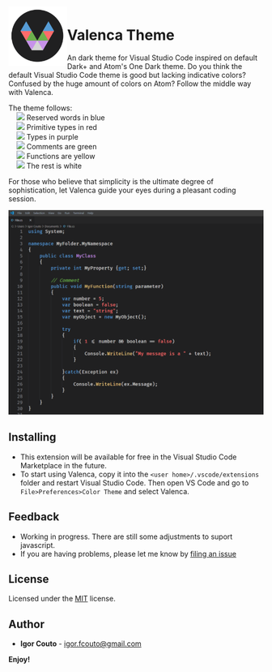  <img align="left" width="116" height="116" src="icon.png" />
 
 # Valenca Theme

An dark theme for Visual Studio Code inspired on default Dark+ and Atom's One Dark theme. Do you think the default Visual Studio Code theme is good but lacking indicative colors? Confused by the huge amount of colors on Atom? Follow the middle way with Valenca.

The theme follows:<br>
&nbsp;&nbsp;&nbsp;&nbsp;![](https://via.placeholder.com/15/569CD6/000000?text=+) Reserved words in blue<br>
&nbsp;&nbsp;&nbsp;&nbsp;![](https://via.placeholder.com/15/FF6B6B/000000?text=+) Primitive types in red<br>
&nbsp;&nbsp;&nbsp;&nbsp;![](https://via.placeholder.com/15/C792EA/000000?text=+) Types in purple<br>
&nbsp;&nbsp;&nbsp;&nbsp;![](https://via.placeholder.com/15/6CB04D/000000?text=+) Comments are green<br>
&nbsp;&nbsp;&nbsp;&nbsp;![](https://via.placeholder.com/15/E5C07B/000000?text=+) Functions are yellow<br>
&nbsp;&nbsp;&nbsp;&nbsp;![](https://via.placeholder.com/15/F5F5F5/000000?text=+) The rest is white<br>

For those who believe that simplicity is the ultimate degree of sophistication, let Valenca guide your eyes during a pleasant coding session.

![](preview.png)

## Installing
* This extension will be available for free in the Visual Studio Code Marketplace in the future.
* To start using Valenca, copy it into the `<user home>/.vscode/extensions` folder and restart Visual Studio Code. Then open VS Code and go to `File>Preferences>Color Theme` and select Valenca.

## Feedback

* Working in progress. There are still some adjustments to suport javascript.
* If you are having problems, please let me know by [filing an issue](https://github.com/igor-couto/vscode-valenca-theme/issues)

## License

Licensed under the [MIT](LICENSE) license.

## Author

* **Igor Couto** - [igor.fcouto@gmail.com](mailto:igor.fcouto@gmail.com)


**Enjoy!**
